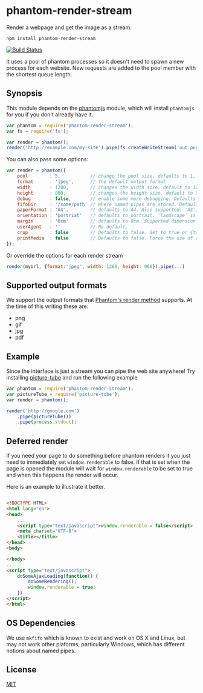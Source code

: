 # phantom-render-stream

Render a webpage and get the image as a stream.

	npm install phantom-render-stream

[![Build Status](https://travis-ci.org/e-conomic/phantom-render-stream.png)](https://travis-ci.org/e-conomic/phantom-render-stream)

It uses a pool of phantom processes so it doesn't need to spawn a new process for each website.
New requests are added to the pool member with the shortest queue length.

## Synopsis

This module depends on the [phantomjs](https://www.npmjs.org/package/phantomjs) module, which will install
`phantomjs` for you if you don't already have it.

``` js
var phantom = require('phantom-render-stream');
var fs = require('fs');

var render = phantom();
render('http://example.com/my-site').pipe(fs.createWriteStream('out.png'));
```

You can also pass some options:

``` js
var render = phantom({
	pool        : 5,           // change the pool size. defaults to 1,
	format      : 'jpeg',      // the default output format
	width       : 1280,        // changes the width size. default to 1280
	height      : 800,         // changes the height size. default to 960
	debug       : false,       // enable some more debugging. Defaults to false. More details in Troubleshooting section.
	fifoDir     : '/some/path' // Where named pipes are stored. Defaults to `os.tmpDir()`
	paperFormat : 'A4',        // defaults to A4. Also supported: 'A3', 'A4', 'A5', 'Legal', 'Letter', 'Tabloid'.
	orientation : 'portriat'   // defaults to portrait. 'landscape' is also valid
	margin      : '0cm'        // defaults to 0cm. Supported dimension units are: 'mm', 'cm', 'in', 'px'. No unit means 'px'.
	userAgent   : ''           // No default.
	crop        : false        // Defaults to false. Set to true or {top:5, left:5} to add margin
	printMedia  : false        // Defaults to false. Force the use of a print stylesheet.
});
```

Or override the options for each render stream

``` js
render(myUrl, {format:'jpeg', width: 1280, height: 960}).pipe(...)
```

## Supported output formats

We support the output formats that [Phantom's render method](http://phantomjs.org/api/webpage/method/render.html)
supports. At the time of this writing these are:

 * png
 * gif
 * jpg
 * pdf

## Example

Since the interface is just a stream you can pipe the web site anywhere!
Try installing [picture-tube](https://github.com/substack/picture-tube) and run the following example

``` js
var phantom = require('phantom-render-stream');
var pictureTube = require('picture-tube');
var render = phantom();

render('http://google.com')
	.pipe(pictureTube())
	.pipe(process.stdout);
```

## Deferred render

If you need your page to do something before phantom renders it you just need to immediately set
`window.renderable` to false. If that is set when the page is opened the module will wait for 
`window.renderable` to be set to true and when this happens the render will occur.

Here is an example to illustrate it better.

```html

<!DOCTYPE HTML>
<html lang="en">
<head>
	...
	<script type="text/javascript">window.renderable = false</script>
	<meta charset="UTF-8">
	<title></title>
</head>
<body>

</body>
...
<script type="text/javascript">
	doSomeAjaxLoading(function() {
		doSomeRendering();
		window.renderable = true;
	})
</script>
</html>

```

## OS Dependencies

We use `mkfifo` which is known to exist and work on OS X and Linux, but may not work other plaforms,
particularly Windows, which has different notions about named pipes.

## License

[MIT](http://opensource.org/licenses/MIT)
